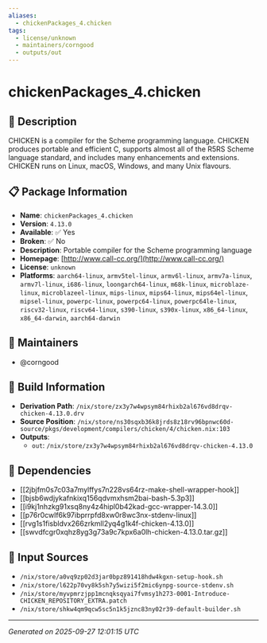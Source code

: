 ```yaml
---
aliases:
  - chickenPackages_4.chicken
tags:
  - license/unknown
  - maintainers/corngood
  - outputs/out
---
```


# chickenPackages_4.chicken

## 📝 Description

CHICKEN is a compiler for the Scheme programming language.
CHICKEN produces portable and efficient C, supports almost all
of the R5RS Scheme language standard, and includes many
enhancements and extensions. CHICKEN runs on Linux, macOS,
Windows, and many Unix flavours.


## 📋 Package Information

- **Name**: `chickenPackages_4.chicken`
- **Version**: `4.13.0`
- **Available**: ✅ Yes
- **Broken**: ✅ No
- **Description**: Portable compiler for the Scheme programming language
- **Homepage**: [http://www.call-cc.org/](http://www.call-cc.org/)
- **License**: `unknown`
- **Platforms**: `aarch64-linux`, `armv5tel-linux`, `armv6l-linux`, `armv7a-linux`, `armv7l-linux`, `i686-linux`, `loongarch64-linux`, `m68k-linux`, `microblaze-linux`, `microblazeel-linux`, `mips-linux`, `mips64-linux`, `mips64el-linux`, `mipsel-linux`, `powerpc-linux`, `powerpc64-linux`, `powerpc64le-linux`, `riscv32-linux`, `riscv64-linux`, `s390-linux`, `s390x-linux`, `x86_64-linux`, `x86_64-darwin`, `aarch64-darwin`
## 👥 Maintainers

- @corngood


## 🔧 Build Information

- **Derivation Path**: `/nix/store/zx3y7w4wpsym84rhixb2al676vd8drqv-chicken-4.13.0.drv`
- **Source Position**: `/nix/store/ns30sqxb36k8jrds8z18rv96bpnwc60d-source/pkgs/development/compilers/chicken/4/chicken.nix:103`
- **Outputs**:
  - `out`:  `/nix/store/zx3y7w4wpsym84rhixb2al676vd8drqv-chicken-4.13.0`

## 🔗 Dependencies

- [[2jbjfm0s7c03a7mylffys7n228vs64rz-make-shell-wrapper-hook]]
- [[bjsb6wdjykafnkixq156qdvmxhsm2bai-bash-5.3p3]]
- [[i9kj1nhzkg91xsq8ny4z4hipl0b42kad-gcc-wrapper-14.3.0]]
- [[p76r0cwlf6k97ibprrpfd8xw0r8wc3nx-stdenv-linux]]
- [[rvg1s1fisbldvx266zrkmll2yq4g1k4f-chicken-4.13.0]]
- [[swvdfcgr0xqhz8yg3g73a9c7kpx6a0lh-chicken-4.13.0.tar.gz]]

## 📁 Input Sources

- `/nix/store/a0vq9zp02d3jar0bpz891418hdw4kgxn-setup-hook.sh`
- `/nix/store/l622p70vy8k5sh7y5wizi5f2mic6ynpg-source-stdenv.sh`
- `/nix/store/myvpmrzjpp1mcnqksqyai7fvmsy1h273-0001-Introduce-CHICKEN_REPOSITORY_EXTRA.patch`
- `/nix/store/shkw4qm9qcw5sc5n1k5jznc83ny02r39-default-builder.sh`

---
*Generated on 2025-09-27 12:01:15 UTC*
